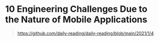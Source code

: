 # 10 Engineering Challenges Due to the Nature of Mobile Applications

> https://github.com/daily-reading/daily-reading/blob/main/2021/1/4
